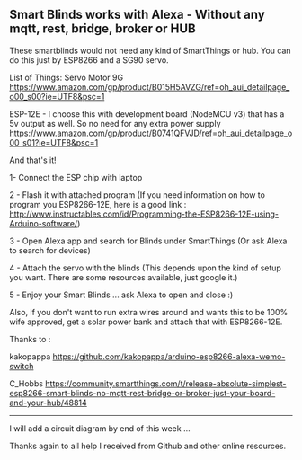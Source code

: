 Smart Blinds works with Alexa - Without any mqtt, rest, bridge, broker or HUB
--------------------------------------------
These smartblinds would not need any kind of SmartThings or hub. You can do this just by ESP8266 and a SG90 servo.

List of Things:
Servo Motor 9G
https://www.amazon.com/gp/product/B015H5AVZG/ref=oh_aui_detailpage_o00_s00?ie=UTF8&psc=1

ESP-12E - I choose this with development board (NodeMCU v3) that has a 5v output as well. So no need for any extra power supply
https://www.amazon.com/gp/product/B0741QFVJD/ref=oh_aui_detailpage_o00_s01?ie=UTF8&psc=1

And that's it! 

1- Connect the ESP chip with laptop

2 - Flash it with attached program (If you need information on how to program you ESP8266-12E, here is a good link : http://www.instructables.com/id/Programming-the-ESP8266-12E-using-Arduino-software/)

3 - Open Alexa app and search for Blinds under SmartThings (Or ask Alexa to search for devices)

4 - Attach the servo with the blinds (This depends upon the kind of setup you want. There are some resources available, just google it.)

5 - Enjoy your Smart Blinds ... ask Alexa to open and close :)


Also, if you don't want to run extra wires around and wants this to be 100% wife approved, get a solar power bank and attach that with ESP8266-12E.

Thanks to :

kakopappa
https://github.com/kakopappa/arduino-esp8266-alexa-wemo-switch

C_Hobbs
https://community.smartthings.com/t/release-absolute-simplest-esp8266-smart-blinds-no-mqtt-rest-bridge-or-broker-just-your-board-and-your-hub/48814

-----------------
I will add a circuit diagram by end of this week ... 

Thanks again to all help I received from Github and other online resources.
